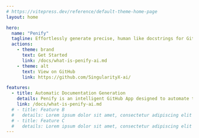 ```yaml
---
# https://vitepress.dev/reference/default-theme-home-page
layout: home

hero:
  name: "Penify"
  tagline: Effortlessly generate precise, human like docstrings for GitHub repos with Penify
  actions:
    - theme: brand
      text: Get Started
      link: /docs/what-is-penify-ai.md
    - theme: alt
      text: View on GitHub
      link: https://github.com/SingularityX-ai/

features:
  - title: Automatic Documentation Generation
    details: Penify is an intelligent GitHub App designed to automate the process of generating and updating documentation for GitHub projects.
    link: /docs/what-is-penify-ai.md
  # - title: Feature B
  #   details: Lorem ipsum dolor sit amet, consectetur adipiscing elit
  # - title: Feature C
  #   details: Lorem ipsum dolor sit amet, consectetur adipiscing elit
---
```



